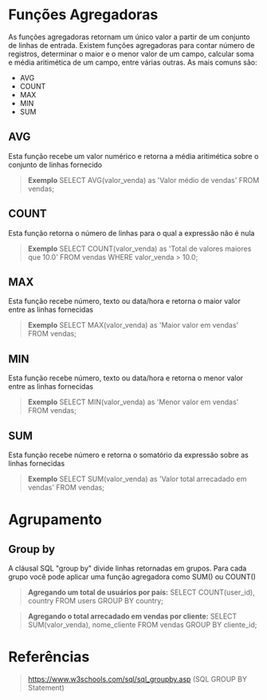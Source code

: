 # Funções Agregadoras
As funções agregadoras retornam um único valor a partir de um conjunto de linhas de entrada. Existem funções agregadoras para contar número de registros, determinar o maior e o menor valor de um campo, calcular soma e média aritimética de um campo, entre várias outras. As mais comuns são:
- AVG
- COUNT
- MAX
- MIN
- SUM

## AVG
Esta função recebe um valor numérico e retorna a média aritimética sobre o conjunto de linhas fornecido
> **Exemplo**
> SELECT AVG(valor_venda) as 'Valor médio de vendas' FROM vendas;


## COUNT
Esta função retorna o número de linhas para o qual a expressão não é nula
> **Exemplo**
> SELECT COUNT(valor_venda) as 'Total de valores maiores que 10.0' FROM vendas WHERE valor_venda > 10.0;


## MAX
Esta função recebe número, texto ou data/hora e retorna o maior valor entre as linhas fornecidas
> **Exemplo**
> SELECT MAX(valor_venda) as 'Maior valor em vendas' FROM vendas;


## MIN
Esta função recebe número, texto ou data/hora e retorna o menor valor entre as linhas fornecidas
> **Exemplo**
> SELECT MIN(valor_venda) as 'Menor valor em vendas' FROM vendas;

## SUM
Esta função recebe número e retorna o somatório da expressão sobre as linhas fornecidas
> **Exemplo**
> SELECT SUM(valor_venda) as 'Valor total arrecadado em vendas' FROM vendas;


# Agrupamento

## Group by
A cláusal SQL "group by" divide linhas retornadas em grupos. Para cada grupo você pode aplicar uma função agregadora como SUM() ou COUNT()

> **Agregando um total de usuários por país:**
> SELECT COUNT(user_id), country FROM users GROUP BY country;

> **Agregando o total arrecadado em vendas por cliente:**
> SELECT SUM(valor_venda), nome_cliente FROM vendas GROUP BY cliente_id;



# Referências
> https://www.w3schools.com/sql/sql_groupby.asp (SQL  GROUP BY  Statement)